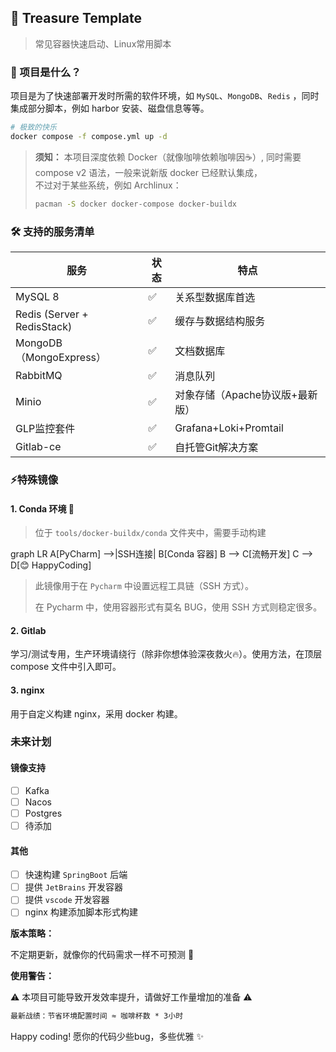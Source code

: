 ## 💎 Treasure Template

> 常见容器快速启动、Linux常用脚本

### 🚀 项目是什么？

项目是为了快速部署开发时所需的软件环境，如 `MySQL`、`MongoDB`、`Redis` ，同时集成部分脚本，例如 harbor 安装、磁盘信息等等。

```bash
# 极致的快乐
docker compose -f compose.yml up -d
```

> **须知：**
> 本项目深度依赖 Docker（就像咖啡依赖咖啡因☕）,
> 同时需要 compose v2 语法，一般来说新版 docker 已经默认集成，  
> 不过对于某些系统，例如 Archlinux：
> 
> ```bash
> pacman -S docker docker-compose docker-buildx
> ```

### 🛠️ 支持的服务清单

| 服务                          | 状态 | 特点                    |
|-----------------------------|----|-----------------------|
| MySQL 8                     | ✅  | 关系型数据库首选              |
| Redis (Server + RedisStack) | ✅  | 缓存与数据结构服务             |
| MongoDB（MongoExpress）       | ✅  | 文档数据库                 |
| RabbitMQ                    | ✅  | 消息队列                  |
| Minio                       | ✅  | 对象存储（Apache协议版+最新版）   |
| GLP监控套件                     | ✅  | Grafana+Loki+Promtail |
| Gitlab-ce                   | ✅  | 自托管Git解决方案            |

### ⚡特殊镜像

#### 1. Conda 环境 🐍


> 位于 `tools/docker-buildx/conda` 文件夹中，需要手动构建

graph LR
    A[PyCharm] -->|SSH连接| B[Conda 容器]
    B --> C[流畅开发]
    C --> D[😊 HappyCoding]

> 此镜像用于在 `Pycharm` 中设置远程工具链（SSH 方式）。
> 
> 在 Pycharm 中，使用容器形式有莫名 BUG，使用 SSH 方式则稳定很多。

#### 2. Gitlab 

学习/测试专用，生产环境请绕行（除非你想体验深夜救火🔥）。使用方法，在顶层 compose 文件中引入即可。

#### 3. nginx

用于自定义构建 nginx，采用 docker 构建。

### 未来计划

#### 镜像支持

- [ ] Kafka
- [ ] Nacos
- [ ] Postgres
- [ ] 待添加

#### 其他

- [ ] 快速构建 `SpringBoot` 后端
- [ ] 提供 `JetBrains` 开发容器
- [ ] 提供 `vscode` 开发容器
- [ ] nginx 构建添加脚本形式构建

**版本策略：**

不定期更新，就像你的代码需求一样不可预测 🔮

**使用警告：**

⚠️ 本项目可能导致开发效率提升，请做好工作量增加的准备 ⚠️

```diff
最新战绩：节省环境配置时间 ≈ 咖啡杯数 * 3小时
```

Happy coding! 愿你的代码少些bug，多些优雅 ✨

